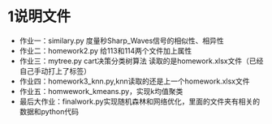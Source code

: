 ﻿# 1说明文件
* 作业一：similary.py  度量秒Sharp_Waves信号的相似性、相异性
* 作业二：homework2.py 给113和114两个文件加上属性
* 作业三：mytree.py cart决策分类树算法
  读取的是homework.xlsx文件（已经自己手动打上了标签）
* 作业四：homework3_knn.py,knn读取的还是上一个homework.xlsx文件
* 作业五：homwework_kmeans.py，实现k均值聚类
* 最后大作业：finalwork.py实现随机森林和网络优化，里面的文件夹有相关的数据和python代码
